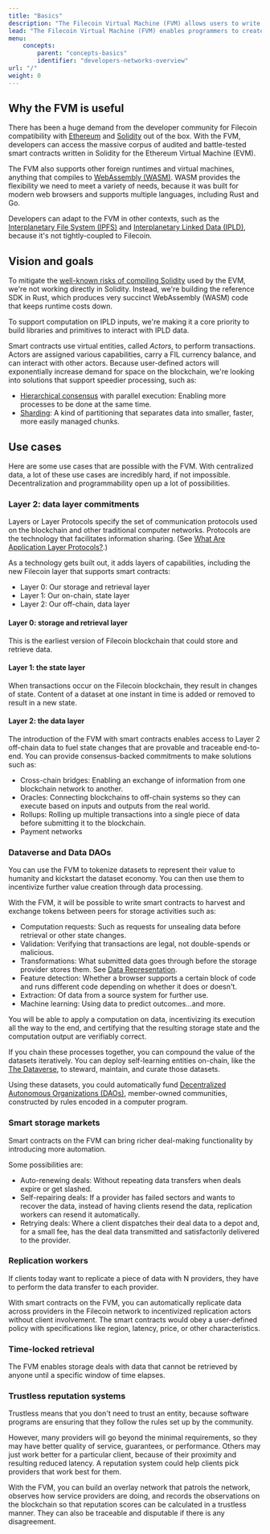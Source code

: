 ```yaml
---
title: "Basics"
description: "The Filecoin Virtual Machine (FVM) allows users to write their own smart-contracts and run them against the Filecoin network. This website contains all the documentation for the FVM project, including examples and reference material to help developers build on the FVM."
lead: "The Filecoin Virtual Machine (FVM) enables programmers to create and deploy smart contracts on the Filecoin blockchain. With smart contracts, programmers can create new features, opening up a wide range of storage and data possibilities, which are provable and traceable."
menu:
    concepts:
        parent: "concepts-basics"
        identifier: "developers-networks-overview"
url: "/"
weight: 0
---
```


## Why the FVM is useful

There has been a huge demand from the developer community for Filecoin compatibility with [Ethereum](https://ethereum.org/en/what-is-ethereum/) and [Solidity](https://en.wikipedia.org/wiki/Solidity) out of the box. With the FVM, developers can access the massive corpus of audited and battle-tested smart contracts written in Solidity for the Ethereum Virtual Machine (EVM).

The FVM also supports other foreign runtimes and virtual machines, anything that compiles to [WebAssembly (WASM)](https://developer.mozilla.org/en-US/docs/WebAssembly). WASM provides the flexibility we need to meet a variety of needs, because it was built for modern web browsers and supports multiple languages, including Rust and Go.

Developers can adapt to the FVM in other contexts, such as the [Interplanetary File System (IPFS)](https://docs.ipfs.io/) and [Interplanetary Linked Data (IPLD)](https://ipld.io/docs/), because it's not tightly-coupled to Filecoin.

## Vision and goals

To mitigate the [well-known risks of compiling Solidity](https://101blockchains.com/solidity-issues/) used by the EVM, we're not working directly in Solidity. Instead, we're building the reference SDK in Rust, which produces very succinct WebAssembly (WASM) code that keeps runtime costs down.

To support computation on IPLD inputs, we're making it a core priority to build libraries and primitives to interact with IPLD data.

Smart contracts use virtual entities, called _Actors_, to perform transactions. Actors are assigned various capabilities, carry a FIL currency balance, and can interact with other actors. Because user-defined actors will exponentially increase demand for space on the blockchain, we're looking into solutions that support speedier processing, such as:

- [Hierarchical consensus](https://research.protocol.ai/blog/2022/scaling-blockchains-with-hierarchical-consensus/#:~:text=Hierarchical%20consensus%20is%20a%20framework,other%20subnet%20in%20the%20hierarchy) with parallel execution: Enabling more processes to be done at the same time.
- [Sharding](https://www.sofi.com/learn/content/what-is-sharding/#:~:text=Sharding%20involves%20splitting%20a%20blockchain,a%20larger%20volume%20of%20transactions.): A kind of partitioning that separates data into smaller, faster, more easily managed chunks.

## Use cases

Here are some use cases that are possible with the FVM. With centralized data, a lot of these use cases are incredibly hard, if not impossible. Decentralization and programmability open up a lot of possibilities.

### Layer 2: data layer commitments

Layers or Layer Protocols specify the set of communication protocols used on the blockchain and other traditional computer networks. Protocols are the technology that facilitates information sharing. (See [What Are Application Layer Protocols?](https://coinmarketcap.com/alexandria/article/what-are-application-layer-protocols).)

As a technology gets built out, it adds layers of capabilities, including the new Filecoin layer that supports smart contracts:

- Layer 0: Our storage and retrieval layer
- Layer 1: Our on-chain, state layer
- Layer 2: Our off-chain, data layer

#### Layer 0: storage and retrieval layer

This is the earliest version of Filecoin blockchain that could store and retrieve data.

#### Layer 1: the state layer

When transactions occur on the Filecoin blockchain, they result in changes of state. Content of a dataset at one instant in time is added or removed to result in a new state.

#### Layer 2: the data layer

The introduction of the FVM with smart contracts enables access to Layer 2 off-chain data to fuel state changes that are provable and traceable end-to-end. You can provide consensus-backed commitments to make solutions such as:

- Cross-chain bridges: Enabling an exchange of information from one blockchain network to another.
- Oracles: Connecting blockchains to off-chain systems so they can execute based on inputs and outputs from the real world.
- Rollups: Rolling up multiple transactions into a single piece of data before submitting it to the blockchain.
- Payment networks

### Dataverse and Data DAOs

You can use the FVM to tokenize datasets to represent their value to humanity and kickstart the dataset economy. You can then use them to incentivize further value creation through data processing.

With the FVM, it will be possible to write smart contracts to harvest and exchange tokens between peers for storage activities such as:

- Computation requests: Such as requests for unsealing data before retrieval or other state changes.
- Validation: Verifying that transactions are legal, not double-spends or malicious.
- Transformations: What submitted data goes through before the storage provider stores them. See [Data Representation](https://spec.filecoin.io/#section-systems.filecoin_files.piece.data-representatio).
- Feature detection: Whether a browser supports a certain block of code and runs different code depending on whether it does or doesn't.
- Extraction: Of data from a source system for further use.
- Machine learning: Using data to predict outcomes...and more.

You will be able to apply a computation on data, incentivizing its execution all the way to the end, and certifying that the resulting storage state and the computation output are verifiably correct.

If you chain these processes together, you can compound the value of the datasets iteratively. You can deploy self-learning entities on-chain, like the [The Dataverse](https://dataverse.org/), to steward, maintain, and curate those datasets.

Using these datasets, you could automatically fund [Decentralized Autonomous Organizations (DAOs)](https://en.wikipedia.org/wiki/Decentralized_autonomous_organization), member-owned communities, constructed by rules encoded in a computer program.

### Smart storage markets

Smart contracts on the FVM can bring richer deal-making functionality by introducing more automation.

Some possibilities are:

- Auto-renewing deals: Without repeating data transfers when deals expire or get slashed.
- Self-repairing deals: If a provider has failed sectors and wants to recover the data, instead of having clients resend the data, replication workers can resend it automatically.
- Retrying deals: Where a client dispatches their deal data to a depot and, for a small fee, has the deal data transmitted and satisfactorily delivered to the provider.

### Replication workers

If clients today want to replicate a piece of data with N providers, they have to perform the data transfer to each provider.

With smart contracts on the FVM, you can automatically replicate data across providers in the Filecoin network to incentivized replication actors without client involvement. The smart contracts would obey a user-defined policy with specifications like region, latency, price, or other characteristics.

### Time-locked retrieval

The FVM enables storage deals with data that cannot be retrieved by anyone until a specific window of time elapses.

### Trustless reputation systems

Trustless means that you don't need to trust an entity, because software programs are ensuring that they follow the rules set up by the community.

However, many providers will go beyond the minimal requirements, so they may have better quality of service, guarantees, or performance. Others may just work better for a particular client, because of their proximity and resulting reduced latency. A reputation system could help clients pick providers that work best for them.

With the FVM, you can build an overlay network that patrols the network, observes how service providers are doing, and records the observations on the blockchain so that reputation scores can be calculated in a trustless manner. They can also be traceable and disputable if there is any disagreement.
